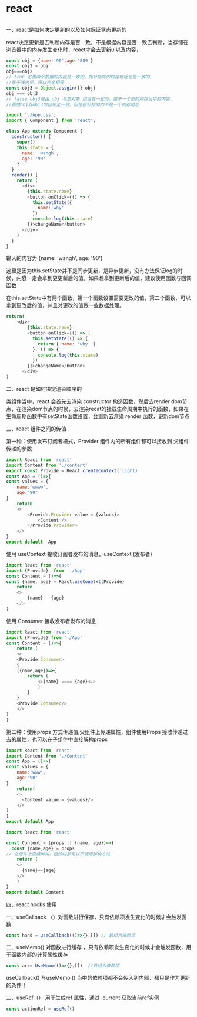 # react

## 

一、react是如何决定更新的以及如何保证状态更新的

react决定更新是去判断内存是否一致，不是根据内容是否一致去判断，当存储在浏览器中的内存发生变化时，react才会去更新ui以及内容，

```javascript
const obj = {name:'90',age:'889'}
const obj2 = obj
obj===obj2 
// true 这里两个数据的内容是一致的，指针指向的内存地址也是一致的，
//属于浅拷贝，所以完全相等
const obj3 = Object.assgin({},obj)
obj === obj3 
// false obj3是由 obj 与空对象 组合在一起的，属于一个新的内存当中的内容，
//虽然obj与obj3内容完全一致，但是指针指向的不是一个内存地址
```

```javascript
import './App.css';
import { Component } from 'react';

class App extends Component {
  constructor() {
    super()
    this.state = {
      name: 'wangh',
      age: '90'
    }
  }
  render() {
    return (
      <div>
        {this.state.name}
        <button onClick={() => {
          this.setState({
            name:'why'
          })
          console.log(this.state)
        }}>changeName</button>
      </div>
    )
  }
}
```

输入的内容为 {name: 'wangh', age: '90'}

这里是因为this.setState并不是同步更新，是异步更新，没有办法保证log的时候，内容一定会拿到更更新后的值，如果想拿到更新后的值，建议使用函数与回调函数

在this.setState中有两个函数，第一个函数设置需要更改的值，第二个函数，可以拿到更改后的值，并且对更改的值做一些数据处理。

```javascript
return(
    <div>
        {this.state.name}
        <button onClick={() => {
          this.setState(() => {
            return { name: 'why' }
          }, () => {
            console.log(this.state)
          })
        }}>changeName</button>
      </div>
)
```

二、react 是如何决定渲染顺序的

类组件当中，react 会首先去渲染 constructor 构造函数，然后去render dom节点，在渲染dom节点的时候，去渲染recat的挂载生命周期中执行的函数，如果在生命周期函数中有setState函数设置，会重新去渲染 render 函数，更新dom节点

三、react 组件之间的传值

第一种：使用发布订阅者模式，Provider 组件内的所有组件都可以接收到  父组件传递的参数

```javascript
import React from 'react'
import Content from './content'
export const Provide = React.createContext('light)
const App = ()=>{
const values = {
    name:'wwww',
    age:"90"
}
    return 
    <>
        <Provide.Provider value = {values}>
            <Content />
        </Provide.Provider>
    </>
}
export default  App 
```

使用 useContext 接收订阅者发布的消息，useContext (发布者)

```javascript
import React from 'react'
import {Provide}  from './App'
const Content = ()=>{
const {name, age} = React.useConetxt(Provide)
    return 
    <>
        {name}---{age}
    </>
}
```

使用 Consumer 接收发布者发布的消息

```javascript
import React from 'react'
import {Provide} from './App'
const Content = ()=>{
    return (
    <>
    <Provide.Consumer>
    {
    ({name,age})=>{
        return (
            <>{name} ==== {age}</>
            )
        }
    }
    <Provide.Consumer/>
    </>
)
}
```

第二种：使用props 方式传递值,父组件上传递属性，组件使用Props 接收传递过去的属性，也可以在子组件中直接解构props

```javascript
import React from 'react'
import Content from './Content'
const App = ()=>{
const values = {
    name:'www',
    age:'90'
}
    return(
    <>
      <Content value = {values}/>
    </>
) 
}
export default App
```

```javascript
import React from 'react'

const Content = (props || {name, age})=>{
  const {name,age} = props
// 在组件上直接解构，租价内部可以不使用解构方法
    return (
    <>
      {name}=={age}  
    </>
    )
}
export default Content
```

四、react hooks 使用

一、useCallback （）对函数进行保存，只有依赖项发生变化的时候才会触发函数

```javascript
const hand = useCallback(()=>{},[]) // 数组为依赖项
```

二、useMemo() 对函数进行缓存 ，只有依赖项发生变化的时候才会触发函数，用于函数内部的计算属性缓存

```javascript
const arr= UseMemo(()=>{},[])  //数组为依赖项
```

useCallback() 与useMemo () 当中的依赖项都不会传入到内部，都只是作为更新的条件！

三、useRef（） 用于生成ref 属性，通过  .current  获取当前ref实例

```javascript
const actionRef = useRef()
```

